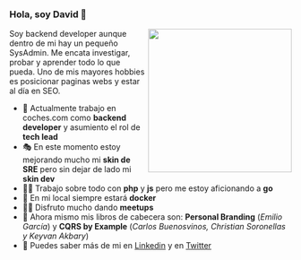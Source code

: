 ### Hola, soy David 👋

<img width=256 align="right" src="https://avatars3.githubusercontent.com/u/6871112?s=460&u=da4484808c5fdbb277ef0fe9280161f2b4423956&v=4" />


Soy backend developer aunque dentro de mi hay un pequeño SysAdmin. Me encata investigar, probar y aprender todo lo que pueda. Uno de mis mayores hobbies es posicionar paginas webs y estar al día en SEO.


- 🔨 Actualmente trabajo en coches.com como **backend developer** y asumiento el rol de **tech lead**
- 🎭 En este momento estoy mejorando mucho mi **skin de SRE** pero sin dejar de lado mi **skin dev**
- 👷‍♂️ Trabajo sobre todo con **php** y **js** pero me estoy aficionando a **go**
- 🐳 En mi local siempre estará **docker**
- 👨‍🏫 Disfruto mucho dando **meetups**
- 📖 Ahora mismo mis libros de cabecera son: **Personal Branding** (*Emilio García*) y **CQRS by Example** (*Carlos Buenosvinos, Christian Soronellas y Keyvan Akbary*)
- 💬 Puedes saber más de mi en [Linkedin](https://www.linkedin.com/in/david-d%C3%ADaz-garc%C3%ADa-bb3593a3/) y en [Twitter](https://twitter.com/diazdavid_info)
